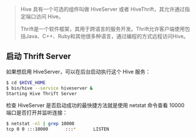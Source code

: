 > Hive 具有一个可选的组件叫做 HiveServer 或者 HiveThrift，其允许通过指定端口访问 Hive。
>
> Thrift是一个软件框架，其用于跨语言的服务开发。Thrift允许客户端使用包括Java、C++、Ruby和其他很多种语言，通过编程的方式远程访问Hive。

## 启动 Thrift Server

如果想启用 HiveServer，可以在后台启动执行这个 Hive 服务：

```sh
$ cd $HIVE_HOME
$ bin/hive --service hiveserver &
Starting Hive Thrift Server
```

检查 HiveServer 是否启动成功的最快捷方法就是使用 netstat 命令查看 10000 端口是否打开并监听连接：

```sh
$ netstat -nl | grep 10000
tcp 0 0 :::10000　　　　:::*　　　　LISTEN
```

